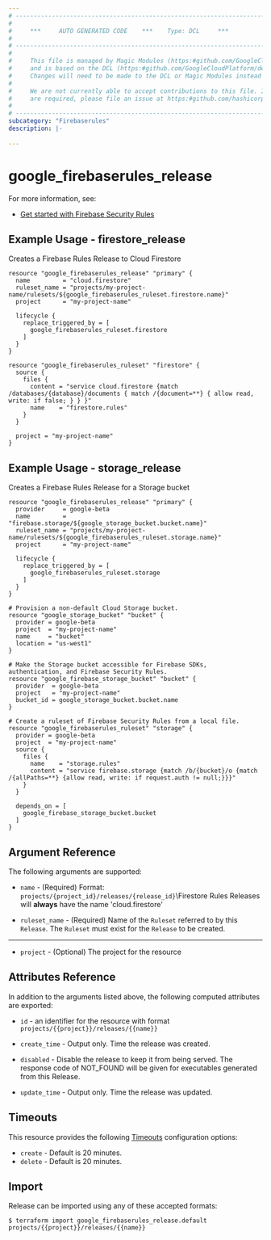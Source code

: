 ```yaml
---
# ----------------------------------------------------------------------------
#
#     ***     AUTO GENERATED CODE    ***    Type: DCL     ***
#
# ----------------------------------------------------------------------------
#
#     This file is managed by Magic Modules (https:#github.com/GoogleCloudPlatform/magic-modules)
#     and is based on the DCL (https:#github.com/GoogleCloudPlatform/declarative-resource-client-library).
#     Changes will need to be made to the DCL or Magic Modules instead of here.
#
#     We are not currently able to accept contributions to this file. If changes
#     are required, please file an issue at https:#github.com/hashicorp/terraform-provider-google/issues/new/choose
#
# ----------------------------------------------------------------------------
subcategory: "Firebaserules"
description: |-
  
---
```


# google_firebaserules_release



For more information, see:
* [Get started with Firebase Security Rules](https://firebase.google.com/docs/rules/get-started)
## Example Usage - firestore_release
Creates a Firebase Rules Release to Cloud Firestore
```hcl
resource "google_firebaserules_release" "primary" {
  name         = "cloud.firestore"
  ruleset_name = "projects/my-project-name/rulesets/${google_firebaserules_ruleset.firestore.name}"
  project      = "my-project-name"

  lifecycle {
    replace_triggered_by = [
      google_firebaserules_ruleset.firestore
    ]
  }
}

resource "google_firebaserules_ruleset" "firestore" {
  source {
    files {
      content = "service cloud.firestore {match /databases/{database}/documents { match /{document=**} { allow read, write: if false; } } }"
      name    = "firestore.rules"
    }
  }

  project = "my-project-name"
}

```
## Example Usage - storage_release
Creates a Firebase Rules Release for a Storage bucket
```hcl
resource "google_firebaserules_release" "primary" {
  provider     = google-beta
  name         = "firebase.storage/${google_storage_bucket.bucket.name}"
  ruleset_name = "projects/my-project-name/rulesets/${google_firebaserules_ruleset.storage.name}"
  project      = "my-project-name"

  lifecycle {
    replace_triggered_by = [
      google_firebaserules_ruleset.storage
    ]
  }
}

# Provision a non-default Cloud Storage bucket.
resource "google_storage_bucket" "bucket" {
  provider = google-beta
  project  = "my-project-name"
  name     = "bucket"
  location = "us-west1"
}

# Make the Storage bucket accessible for Firebase SDKs, authentication, and Firebase Security Rules.
resource "google_firebase_storage_bucket" "bucket" {
  provider  = google-beta
  project   = "my-project-name"
  bucket_id = google_storage_bucket.bucket.name
}

# Create a ruleset of Firebase Security Rules from a local file.
resource "google_firebaserules_ruleset" "storage" {
  provider = google-beta
  project  = "my-project-name"
  source {
    files {
      name    = "storage.rules"
      content = "service firebase.storage {match /b/{bucket}/o {match /{allPaths=**} {allow read, write: if request.auth != null;}}}"
    }
  }

  depends_on = [
    google_firebase_storage_bucket.bucket
  ]
}

```

## Argument Reference

The following arguments are supported:

* `name` -
  (Required)
  Format: `projects/{project_id}/releases/{release_id}`\Firestore Rules Releases will **always** have the name 'cloud.firestore'
  
* `ruleset_name` -
  (Required)
  Name of the `Ruleset` referred to by this `Release`. The `Ruleset` must exist for the `Release` to be created.
  


- - -

* `project` -
  (Optional)
  The project for the resource
  


## Attributes Reference

In addition to the arguments listed above, the following computed attributes are exported:

* `id` - an identifier for the resource with format `projects/{{project}}/releases/{{name}}`

* `create_time` -
  Output only. Time the release was created.
  
* `disabled` -
  Disable the release to keep it from being served. The response code of NOT_FOUND will be given for executables generated from this Release.
  
* `update_time` -
  Output only. Time the release was updated.
  
## Timeouts

This resource provides the following
[Timeouts](https://developer.hashicorp.com/terraform/plugin/sdkv2/resources/retries-and-customizable-timeouts) configuration options:

- `create` - Default is 20 minutes.
- `delete` - Default is 20 minutes.

## Import

Release can be imported using any of these accepted formats:

```
$ terraform import google_firebaserules_release.default projects/{{project}}/releases/{{name}}
```



